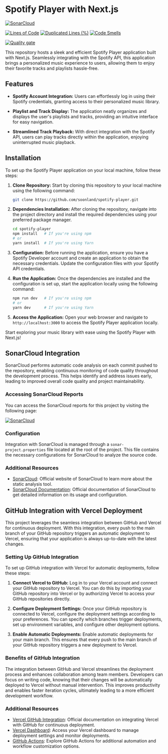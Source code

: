 # Spotify Player with Next.js

[![SonarCloud](https://sonarcloud.io/images/project_badges/sonarcloud-black.svg)](https://sonarcloud.io/summary/new_code?id=soonland_spotify-player)


[![Lines of Code](https://sonarcloud.io/api/project_badges/measure?project=soonland_spotify-player&metric=ncloc)](https://sonarcloud.io/summary/new_code?id=soonland_spotify-player)
[![Duplicated Lines (%)](https://sonarcloud.io/api/project_badges/measure?project=soonland_spotify-player&metric=duplicated_lines_density)](https://sonarcloud.io/summary/new_code?id=soonland_spotify-player)
[![Code Smells](https://sonarcloud.io/api/project_badges/measure?project=soonland_spotify-player&metric=code_smells)](https://sonarcloud.io/summary/new_code?id=soonland_spotify-player)

[![Quality gate](https://sonarcloud.io/api/project_badges/quality_gate?project=soonland_spotify-player)](https://sonarcloud.io/summary/new_code?id=soonland_spotify-player)

This repository hosts a sleek and efficient Spotify Player application built with Next.js. Seamlessly integrating with the Spotify API, this application brings a personalized music experience to users, allowing them to enjoy their favorite tracks and playlists hassle-free.

## Features

- **Spotify Account Integration:** Users can effortlessly log in using their Spotify credentials, granting access to their personalized music library.
  
- **Playlist and Track Display:** The application neatly organizes and displays the user's playlists and tracks, providing an intuitive interface for easy navigation.

- **Streamlined Track Playback:** With direct integration with the Spotify API, users can play tracks directly within the application, enjoying uninterrupted music playback.

## Installation

To set up the Spotify Player application on your local machine, follow these steps:

1. **Clone Repository:** Start by cloning this repository to your local machine using the following command:

   ```bash
   git clone https://github.com/soonland/spotify-player.git
   ```

2. **Dependencies Installation:** After cloning the repository, navigate into the project directory and install the required dependencies using your preferred package manager.

   ```bash
   cd spotify-player
   npm install   # If you're using npm
   # or
   yarn install  # If you're using Yarn
   ```

3. **Configuration:** Before running the application, ensure you have a Spotify Developer account and create an application to obtain the necessary credentials. Update the configuration files with your Spotify API credentials.

4. **Run the Application:** Once the dependencies are installed and the configuration is set up, start the application locally using the following command:

   ```bash
   npm run dev   # If you're using npm
   # or
   yarn dev      # If you're using Yarn
   ```

5. **Access the Application:** Open your web browser and navigate to `http://localhost:3000` to access the Spotify Player application locally.

Start exploring your music library with ease using the Spotify Player with Next.js!

## SonarCloud Integration

SonarCloud performs automatic code analysis on each commit pushed to the repository, enabling continuous monitoring of code quality throughout the development process. This helps identify and address issues early, leading to improved overall code quality and project maintainability.

### Accessing SonarCloud Reports

You can access the SonarCloud reports for this project by visiting the following page:

[![SonarCloud](https://sonarcloud.io/images/project_badges/sonarcloud-black.svg)](https://sonarcloud.io/summary/new_code?id=soonland_spotify-player)

### Configuration

Integration with SonarCloud is managed through a `sonar-project.properties` file located at the root of the project. This file contains the necessary configurations for SonarCloud to analyze the source code.

### Additional Resources

- [SonarCloud](https://sonarcloud.io/): Official website of SonarCloud to learn more about the static analysis tool.
- [SonarCloud Documentation](https://docs.sonarqube.org/latest/): Official documentation of SonarCloud to get detailed information on its usage and configuration.

## GitHub Integration with Vercel Deployment

This project leverages the seamless integration between GitHub and Vercel for continuous deployment. With this integration, every push to the main branch of your GitHub repository triggers an automatic deployment to Vercel, ensuring that your application is always up-to-date with the latest changes.

### Setting Up GitHub Integration

To set up GitHub integration with Vercel for automatic deployments, follow these steps:

1. **Connect Vercel to GitHub:** Log in to your Vercel account and connect your GitHub repository to Vercel. You can do this by importing your GitHub repository into Vercel or by authorizing Vercel to access your GitHub repositories directly.

2. **Configure Deployment Settings:** Once your GitHub repository is connected to Vercel, configure the deployment settings according to your preferences. You can specify which branches trigger deployments, set up environment variables, and configure other deployment options.

3. **Enable Automatic Deployments:** Enable automatic deployments for your main branch. This ensures that every push to the main branch of your GitHub repository triggers a new deployment to Vercel.

### Benefits of GitHub Integration

The integration between GitHub and Vercel streamlines the deployment process and enhances collaboration among team members. Developers can focus on writing code, knowing that their changes will be automatically deployed to Vercel without manual intervention. This improves productivity and enables faster iteration cycles, ultimately leading to a more efficient development workflow.

### Additional Resources

- [Vercel GitHub Integration](https://vercel.com/docs/v2/git-integrations): Official documentation on integrating Vercel with GitHub for continuous deployment.
- [Vercel Dashboard](https://vercel.com/dashboard): Access your Vercel dashboard to manage deployment settings and monitor deployments.
- [GitHub Actions](https://github.com/features/actions): Explore GitHub Actions for additional automation and workflow customization options.
